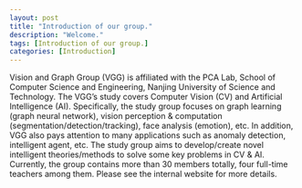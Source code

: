 ```yaml
---
layout: post
title: "Introduction of our group."
description: "Welcome."
tags: [Introduction of our group.]
categories: [Introduction]
---
```

Vision and Graph Group (VGG) is affiliated with the PCA Lab, School of Computer Science and Engineering, Nanjing University of Science and Technology. 
The VGG’s study covers Computer Vision (CV) and Artificial Intelligence (AI). Specifically, the study group focuses on graph learning (graph neural network), vision perception & computation (segmentation/detection/tracking), face analysis (emotion), etc. In addition, VGG also pays attention to many applications such as anomaly detection, intelligent agent, etc.
The study group aims to develop/create novel intelligent theories/methods to solve some key problems in CV & AI. 
Currently, the group contains more than 30 members totally, four full-time teachers among them.
Please see the internal website for more details.

